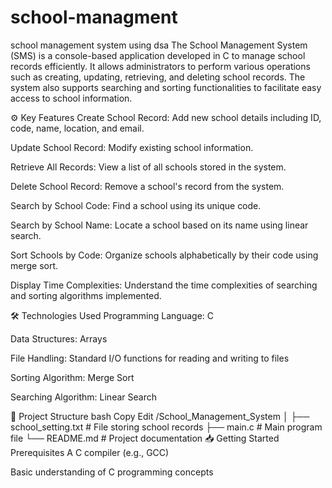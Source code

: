 # school-managment
school management system using dsa
The School Management System (SMS) is a console-based application developed in C to manage school records efficiently. It allows administrators to perform various operations such as creating, updating, retrieving, and deleting school records. The system also supports searching and sorting functionalities to facilitate easy access to school information.

⚙️ Key Features
Create School Record: Add new school details including ID, code, name, location, and email.

Update School Record: Modify existing school information.

Retrieve All Records: View a list of all schools stored in the system.

Delete School Record: Remove a school's record from the system.

Search by School Code: Find a school using its unique code.

Search by School Name: Locate a school based on its name using linear search.

Sort Schools by Code: Organize schools alphabetically by their code using merge sort.

Display Time Complexities: Understand the time complexities of searching and sorting algorithms implemented.

🛠️ Technologies Used
Programming Language: C

Data Structures: Arrays

File Handling: Standard I/O functions for reading and writing to files

Sorting Algorithm: Merge Sort

Searching Algorithm: Linear Search

📁 Project Structure
bash
Copy
Edit
/School_Management_System
│
├── school_setting.txt        # File storing school records
├── main.c                    # Main program file
└── README.md                 # Project documentation
📥 Getting Started
Prerequisites
A C compiler (e.g., GCC)

Basic understanding of C programming concepts
